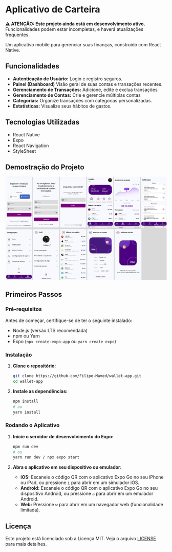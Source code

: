 # Aplicativo de Carteira

**⚠️ ATENÇÃO: Este projeto ainda está em desenvolvimento ativo.** Funcionalidades podem estar incompletas, e haverá atualizações frequentes.

Um aplicativo mobile para gerenciar suas finanças, construído com React Native.

## Funcionalidades

- **Autenticação de Usuário:** Login e registro seguros.
- **Painel (Dashboard)** Visão geral de suas contas e transações recentes.
- **Gerenciamento de Transações:** Adicione, edite e exclua transações
- **Gerenciamento de Contas:** Crie e gerencie múltiplas contas
- **Categorias:** Organize transações com categorias personalizadas.
- **Estatísticas:** Visualize seus hábitos de gastos.

## Tecnologias Utilizadas

- React Native
- Expo
- React Navigation
- StyleSheet

## Demostração do Projeto

![Imagem](./src//assets//imgs//Apresetacao.jpg)

## Primeiros Passos

### Pré-requisitos

Antes de começar, certifique-se de ter o seguinte instalado:

- Node.js (versão LTS recomendada)
- npm ou Yarn
- Expo (`npx create-expo-app` ou `yarn create expo`)

### Instalação

1. **Clone o repositório:**

   ```bash
   git clone https://github.com/Filipe-Mamed/wallet-app.git
   cd wallet-app
   ```

2. **Instale as dependências:**

   ```bash
   npm install
   # ou
   yarn install
   ```

### Rodando o Aplicativo

1. **Inicie o servidor de desenvolvimento do Expo:**

   ```bash
   npm run dev
   # ou
   yarn run dev / npx expo start
   ```

2. **Abra o aplicativo em seu dispositivo ou emulador:**

   - **iOS:** Escaneie o código QR com o aplicativo Expo Go no seu iPhone ou iPad, ou pressione `i` para abrir em um simulador iOS.
   - **Android:** Escaneie o código QR com o aplicativo Expo Go no seu dispositivo Android, ou pressione `a` para abrir em um emulador Android.
   - **Web:** Pressione `w` para abrir em um navegador web (funcionalidade limitada).

## Licença

Este projeto está licenciado sob a Licença MIT. Veja o arquivo [LICENSE](LICENSE) para mais detalhes.
